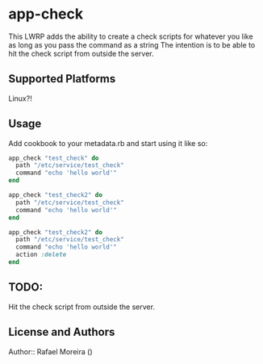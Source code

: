 # app-check

This LWRP adds the ability to create a check scripts for whatever you like
as long as you pass the command as a string
The intention is to be able to hit the check script from outside the server.

## Supported Platforms

Linux?!

## Usage
Add cookbook to your metadata.rb and start using it like so:

```ruby
app_check "test_check" do
  path "/etc/service/test_check"
  command "echo 'hello world'"
end

app_check "test_check2" do
  path "/etc/service/test_check"
  command "echo 'hello world'"
end

app_check "test_check2" do
  path "/etc/service/test_check"
  command "echo 'hello world'"
  action :delete
end
```

## TODO:
Hit the check script from outside the server.

## License and Authors

Author:: Rafael Moreira (<raffvongibbs at gmail dot com>)

